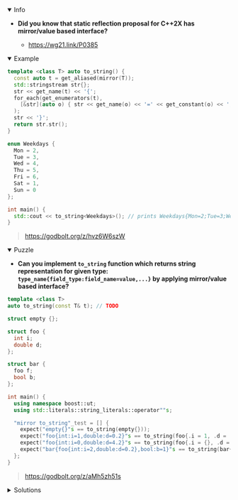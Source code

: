 <details open><summary>Info</summary><p>

* **Did you know that static reflection proposal for C++2X has mirror/value based interface?**

  * https://wg21.link/P0385

</p></details><details open><summary>Example</summary><p>

```cpp
template <class T> auto to_string() {
  const auto t = get_aliased(mirror(T));
  std::stringstream str{};
  str << get_name(t) << '{';
  for_each(get_enumerators(t),
    [&str](auto o) { str << get_name(o) << '=' << get_constant(o) << ';'; }
  );
  str << '}';
  return str.str();
}

enum Weekdays {
  Mon = 2,
  Tue = 3,
  Wed = 4,
  Thu = 5,
  Fri = 6,
  Sat = 1,
  Sun = 0
};

int main() {
  std::cout << to_string<Weekdays>(); // prints Weekdays{Mon=2;Tue=3;Wed=4;Thu=5;Fri=6;Sat=1;Sun=0;}
}
```

> https://godbolt.org/z/hvz6W6szW

</p></details><details open><summary>Puzzle</summary><p>

* **Can you implement `to_string` function which returns string representation for given type: `type_name{field_type:field_name=value,...}` by applying mirror/value based interface?**

```cpp
template <class T>
auto to_string(const T& t); // TODO

struct empty {};

struct foo {
  int i;
  double d;
};

struct bar {
  foo f;
  bool b;
};

int main() {
  using namespace boost::ut;
  using std::literals::string_literals::operator""s;

  "mirror to_string"_test = [] {
    expect("empty{}"s == to_string(empty{}));
    expect("foo{int:i=1,double:d=0.2}"s == to_string(foo{.i = 1, .d = .2}));
    expect("foo{int:i=0,double:d=4.2}"s == to_string(foo{.i = {}, .d = 4.2}));
    expect("bar{foo{int:i=2,double:d=0.2},bool:b=1}"s == to_string(bar{.f = {.i = 2, .d = .2}, .b = true}));
  };
}
```

> https://godbolt.org/z/aMh5zh51s

</p></details><details><summary>Solutions</summary><p>
